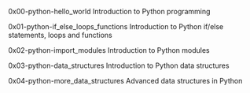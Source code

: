 0x00-python-hello_world	Introduction to Python programming

0x01-python-if_else_loops_functions	Introduction to Python if/else statements, loops and functions

0x02-python-import_modules	Introduction to Python modules

0x03-python-data_structures	Introduction to Python data structures

0x04-python-more_data_structures	Advanced data structures in Python
